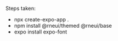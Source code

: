 Steps taken:
- npx create-expo-app .
- npm install @rneui/themed @rneui/base
- expo install expo-font